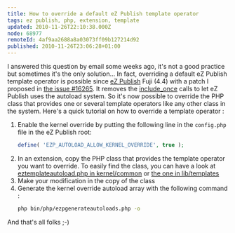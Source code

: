 ```yaml
---
title: How to override a default eZ Publish template operator
tags: ez publish, php, extension, template
updated: 2010-11-26T22:10:38.000Z
node: 68977
remoteId: 4af9aa2688a8a03073ff09b127214d92
published: 2010-11-26T23:06:28+01:00
---
```


I answered this question by email some weeks ago, it's not a good practice but sometimes it's the only solution... In fact, overriding a default eZ Publish template operator is possible since [eZ Publish](/tag/ez+publish) Fuji (4.4) with a patch I proposed in [the issue #16265](http://issues.ez.no/16265). It removes the [include_once](http://www.php.net/include_once) calls to let eZ Publish uses the autoload system. So it's now possible to override the PHP class that provides one or several template operators like any other class in the system. Here's a quick tutorial on how to override a template operator :


1. Enable the kernel override by putting the following line in the <code>config.php</code>
 file in the eZ Publish root:
    ``` php
    define( 'EZP_AUTOLOAD_ALLOW_KERNEL_OVERRIDE', true );
    ```
2. In an extension, copy the PHP class that provides the template operator you want to override. To easily find the class, you can have a look at [eztemplateautoload.php in kernel/common](https://github.com/ezsystems/ezpublish-legacy/blob/master/kernel/common/eztemplateautoload.php) or [the one in lib/templates](https://github.com/ezsystems/ezpublish-legacy/blob/master/lib/eztemplate/classes/eztemplateautoload.php)
3. Make your modification in the copy of the class
4. Generate the kernel override autoload array with the following command :
    ``` bash
    php bin/php/ezpgenerateautoloads.php -o
    ```


And that's all folks ;-)


